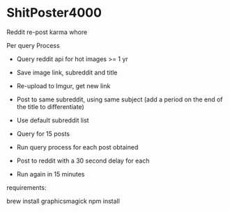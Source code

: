 # ShitPoster4000
Reddit re-post karma whore

Per query Process
 - Query reddit api for hot images >= 1 yr
 - Save image link, subreddit and title
 - Re-upload to Imgur, get new link
 - Post to same subreddit, using same subject (add a period on the end of the title to differentiate)

- Use default subreddit list
- Query for 15 posts
- Run query process for each post obtained
- Post to reddit with a 30 second delay for each
- Run again in 15 minutes

requirements:

 brew install graphicsmagick
 npm install


